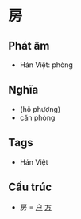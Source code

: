 # 房

## Phát âm
* Hán Việt: phòng

## Nghĩa
* (hộ phương)
* căn phòng

## Tags
* Hán Việt

## Cấu trúc
* 房 = [户](户.md) [方](方.md)

<script>window.HANZI_FIELD='房';</script>